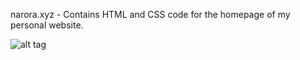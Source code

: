 narora.xyz - Contains HTML and CSS code for the homepage of my personal website.

![alt tag](https://ibb.co/h6cHR5)
